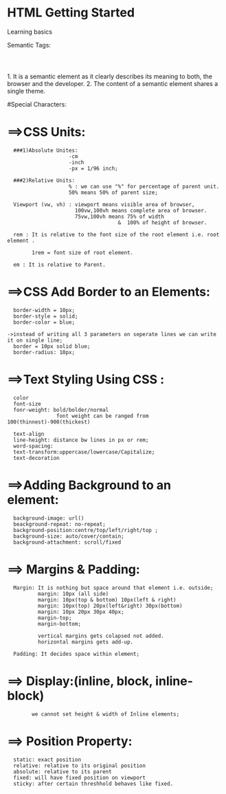 # HTML Getting Started
 Learning basics

 Semantic Tags:
 <nav></nav>
 <header></header>
 <main></main>
 <footer></footer>
 <section>
  1. It is a semantic element as it clearly 
    describes its meaning to both, the browser 
    and the developer. 
 2. The content of a semantic element shares 
     a single theme.
 </section>
 <aside></aside>

 #Special Characters:

 <!-- &nbsp;

 &lt; &gt;

 he&apos;s -->

# ==>CSS Units:
      ###1)Absolute Unites: 
                        -cm
                        -inch
                        -px = 1/96 inch;

      ###2)Relative Units:
                        % : we can use "%" for percentage of parent unit.
                        50% means 50% of parent size;

      Viewport (vw, vh) : viewport means visible area of browser,
                          100vw,100vh means complete area of browser.
                          75vw,100vh means 75% of width 
                                        &  100% of height of browser.

      rem : It is relative to the font size of the root element i.e. root element .

            1rem = font size of root element. 

      em : It is relative to Parent.

# ==>CSS Add Border to an Elements:
      border-width = 10px;
      border-style = solid;
      border-color = blue;

    ->instead of writing all 3 parameters on seperate lines we can write it on single line;
      border = 10px solid blue;
      border-radius: 10px;


# ==>Text Styling Using CSS :
      color
      font-size
      fonr-weight: bold/bolder/normal  
                    font weight can be ranged from 100(thinnest)-900(thickest)

      text-align
      line-height: distance bw lines in px or rem;
      word-spacing:
      text-transform:uppercase/lowercase/Capitalize;
      text-decoration


# ==>Adding Background to an element:
      background-image: url()
      beackground-repeat: no-repeat;
      background-position:centre/top/left/right/top ;
      background-size: auto/cover/contain;
      background-attachment: scroll/fixed


# ==> Margins & Padding:
      Margin: It is nothing but space around that element i.e. outside;
              margin: 10px (all side)
              margin: 10px(top & bottom) 10px(left & right)
              margin: 10px(top) 20px(left&right) 30px(bottom)
              margin: 10px 20px 30px 40px;
              margin-top;
              margin-bottom;

              vertical margins gets colapsed not added. 
              horizontal margins gets add-up.
      
      Padding: It decides space within element;

# ==> Display:(inline, block, inline-block)
            we cannot set height & width of Inline elements;


# ==> Position Property:
      static: exact position
      relative: relative to its original position
      absolute: relative to its parent
      fixed: will have fixed position on viewport
      sticky: after certain threshhold behaves like fixed.
            
